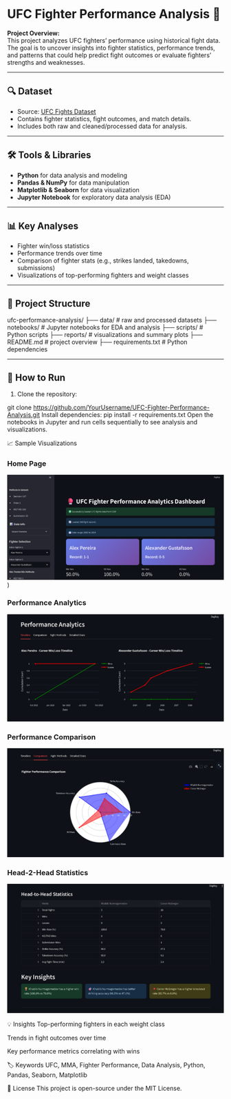 # UFC Fighter Performance Analysis 🥊

**Project Overview:**  
This project analyzes UFC fighters’ performance using historical fight data. The goal is to uncover insights into fighter statistics, performance trends, and patterns that could help predict fight outcomes or evaluate fighters’ strengths and weaknesses.

---

## 🔍 Dataset
- Source: [UFC Fights Dataset](https://www.kaggle.com/datasets)  
- Contains fighter statistics, fight outcomes, and match details.  
- Includes both raw and cleaned/processed data for analysis.  

---

## 🛠 Tools & Libraries
- **Python** for data analysis and modeling  
- **Pandas & NumPy** for data manipulation  
- **Matplotlib & Seaborn** for data visualization  
- **Jupyter Notebook** for exploratory data analysis (EDA)  

---

## 📊 Key Analyses
- Fighter win/loss statistics  
- Performance trends over time  
- Comparison of fighter stats (e.g., strikes landed, takedowns, submissions)  
- Visualizations of top-performing fighters and weight classes  

---

## 📝 Project Structure
ufc-performance-analysis/
├── data/ # raw and processed datasets
├── notebooks/ # Jupyter notebooks for EDA and analysis
├── scripts/ # Python scripts
├── reports/ # visualizations and summary plots
├── README.md # project overview
├── requirements.txt # Python dependencies

---

## 🚀 How to Run
1. Clone the repository:  

git clone https://github.com/YourUsername/UFC-Fighter-Performance-Analysis.git
Install dependencies:
pip install -r requirements.txt
Open the notebooks in Jupyter and run cells sequentially to see analysis and visualizations.

📈 Sample Visualizations

### Home Page
![Home Page](https://github.com/huzaif-ulla-khan/UFC-Fighter-Performance-Analysis/blob/main/screenshots/HomePage.png))

### Performance Analytics
![Performance Analytics](https://github.com/huzaif-ulla-khan/UFC-Fighter-Performance-Analysis/blob/main/screenshots/performance_analytics.png)

### Performance Comparison
![Performance Comparison](https://github.com/huzaif-ulla-khan/UFC-Fighter-Performance-Analysis/blob/main/screenshots/performance_comparison.png)

### Head-2-Head Statistics
![Head-2-Head Statistics](https://github.com/huzaif-ulla-khan/UFC-Fighter-Performance-Analysis/blob/main/screenshots/H2H-statistics.png)

💡 Insights
Top-performing fighters in each weight class

Trends in fight outcomes over time

Key performance metrics correlating with wins

🏷 Keywords
UFC, MMA, Fighter Performance, Data Analysis, Python, Pandas, Seaborn, Matplotlib

📄 License
This project is open-source under the MIT License.

